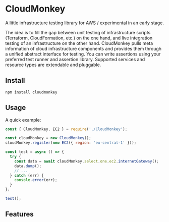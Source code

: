 # CloudMonkey

A little infrastructure testing library for AWS / experimental in an early stage.

The idea is to fill the gap between
unit testing of infrastructure scripts (Terraform, CloudFormation, etc.) on the one hand,
and live integration testing of an infrastructure on the other hand.
CloudMonkey pulls meta information of cloud infrastructure components
and provides them through a unified abstract interface for testing.
You can write assertions using your preferred test runner and assertion library.
Supported services and resource types are extendable and pluggable.

## Install

```batch
npm install cloudmonkey
```

## Usage

A quick example:
```javascript
const { CloudMonkey, EC2 } = require('./CloudMonkey');

const cloudMonkey = new CloudMonkey();
cloudMonkey.register(new EC2({ region: 'eu-central-1' }));

const test = async () => {
  try {
    const data = await cloudMonkey.select.one.ec2.internetGateway();
    data.dump();
    // ...
  } catch (err) {
    console.error(err);
  }
};

test();
```

## Features
